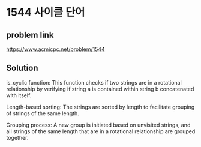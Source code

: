 # 1544 사이클 단어

## problem link

https://www.acmicpc.net/problem/1544

## Solution

is_cyclic function: This function checks if two strings are in a rotational relationship by verifying if string a is contained within string b concatenated with itself.

Length-based sorting: The strings are sorted by length to facilitate grouping of strings of the same length.

Grouping process: A new group is initiated based on unvisited strings, and all strings of the same length that are in a rotational relationship are grouped together.
